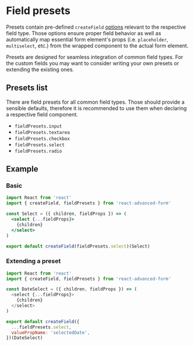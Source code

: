 # Field presets

Presets contain pre-defined `createField` [options](options.md) relevant to the respective field type. Those options ensure proper field behavior as well as automatically map essential form element's props \(i.e. `placeholder`, `multiselect`, etc.\) from the wrapped component to the actual form element.

Presets are designed for seamless integration of common field types. For the custom fields you may want to consider writing your own presets or extending the existing ones.

## Presets list

There are field presets for all common field types. Those should provide a sensible defaults, therefore it is recommended to use them when declaring a respective field component.

* `fieldPresets.input`
* `fieldPresets.textarea`
* `fieldPresets.checkbox`
* `fieldPresets.select`
* `fieldPresets.radio`

## Example

### Basic

```jsx
import React from 'react'
import { createField, fieldPresets } from 'react-advanced-form'

const Select = ({ children, fieldProps }) => (
  <select {...fieldProps}>
    {children}
  </select>
)

export default createField(fieldPresets.select)(Select)
```

### Extending a preset

```javascript
import React from 'react'
import { createField, fieldPresets } from 'react-advanced-form'

const DateSelect = ({ children, fieldProps }) => (
  <select {...fieldProps}>
    {children}
  </select>
)

export default createField({
  ...fieldPresets.select,
  valuePropName: 'selectedDate',
})(DateSelect)
```

